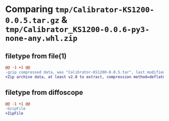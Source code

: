 # Comparing `tmp/Calibrator-KS1200-0.0.5.tar.gz` & `tmp/Calibrator_KS1200-0.0.6-py3-none-any.whl.zip`

## filetype from file(1)

```diff
@@ -1 +1 @@
-gzip compressed data, was "Calibrator-KS1200-0.0.5.tar", last modified: Wed Mar 29 15:12:30 2023, max compression
+Zip archive data, at least v2.0 to extract, compression method=deflate
```

## filetype from diffoscope

```diff
@@ -1 +1 @@
-GzipFile
+ZipFile
```

